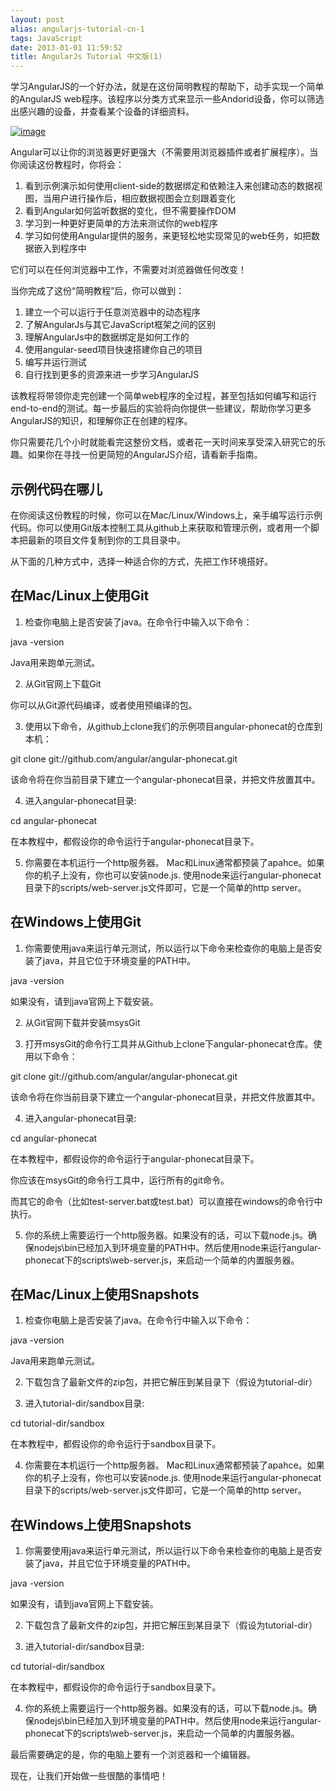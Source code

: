 ```yaml
---
layout: post
alias: angularjs-tutorial-cn-1
tags: JavaScript
date: 2013-01-01 11:59:52
title: AngularJs Tutorial 中文版(1)
---
```


学习AngularJS的一个好办法，就是在这份简明教程的帮助下，动手实现一个简单的AngularJS web程序。该程序以分类方式来显示一些Andorid设备，你可以筛选出感兴趣的设备，并查看某个设备的详细资料。

[![image](http://freewind.me/wp-content/uploads/2013/01/image_thumb.png "image")](http://freewind.me/wp-content/uploads/2013/01/image.png)

 

Angular可以让你的浏览器更好更强大（不需要用浏览器插件或者扩展程序）。当你阅读这份教程时，你将会：

1.  看到示例演示如何使用client-side的数据绑定和依赖注入来创建动态的数据视图，当用户进行操作后，相应数据视图会立刻跟着变化
2.  看到Angular如何监听数据的变化，但不需要操作DOM
3.  学习到一种更好更简单的方法来测试你的web程序
4.  学习如何使用Angular提供的服务，来更轻松地实现常见的web任务，如把数据嵌入到程序中

它们可以在任何浏览器中工作，不需要对浏览器做任何改变！

当你完成了这份“简明教程”后，你可以做到：

1.  建立一个可以运行于任意浏览器中的动态程序
2.  了解AngularJs与其它JavaScript框架之间的区别
3.  理解AngularJs中的数据绑定是如何工作的
4.  使用angular-seed项目快速搭建你自己的项目
5.  编写并运行测试
6.  自行找到更多的资源来进一步学习AngularJS

该教程将带领你走完创建一个简单web程序的全过程，甚至包括如何编写和运行end-to-end的测试。每一步最后的实验将向你提供一些建议，帮助你学习更多AngularJS的知识，和理解你正在创建的程序。

你只需要花几个小时就能看完这整份文档，或者花一天时间来享受深入研究它的乐趣。如果你在寻找一份更简短的AngularJS介绍，请看新手指南。

## 示例代码在哪儿

在你阅读这份教程的时候，你可以在Mac/Linux/Windows上，亲手编写运行示例代码。你可以使用Git版本控制工具从github上来获取和管理示例，或者用一个脚本把最新的项目文件复制到你的工具目录中。

从下面的几种方式中，选择一种适合你的方式，先把工作环境搭好。

## 在Mac/Linux上使用Git

1. 检查你电脑上是否安装了java。在命令行中输入以下命令：

<div class="mycode">java -version</div>

Java用来跑单元测试。

2. 从Git官网上下载Git

你可以从Git源代码编译，或者使用预编译的包。

3. 使用以下命令，从github上clone我们的示例项目angular-phonecat的仓库到本机：

git clone git://github.com/angular/angular-phonecat.git   
  
该命令将在你当前目录下建立一个angular-phonecat目录，并把文件放置其中。

4. 进入angular-phonecat目录:

cd angular-phonecat   
  
在本教程中，都假设你的命令运行于angular-phonecat目录下。

5. 你需要在本机运行一个http服务器。 Mac和Linux通常都预装了apahce。如果你的机子上没有，你也可以安装node.js. 使用node来运行angular-phonecat目录下的scripts/web-server.js文件即可，它是一个简单的http server。

## 在Windows上使用Git

1. 你需要使用java来运行单元测试，所以运行以下命令来检查你的电脑上是否安装了java，并且它位于环境变量的PATH中。

<div class="mycode">java -version</div>
<p>   
如果没有，请到java官网上下载安装。

2. 从Git官网下载并安装msysGit

3. 打开msysGit的命令行工具并从Github上clone下angular-phonecat仓库。使用以下命令：

<div class="mycode">git clone git://github.com/angular/angular-phonecat.git</div>

该命令将在你当前目录下建立一个angular-phonecat目录，并把文件放置其中。

4. 进入angular-phonecat目录:

<div class="mycode">cd angular-phonecat</div>
<p>   
在本教程中，都假设你的命令运行于angular-phonecat目录下。

你应该在msysGit的命令行工具中，运行所有的git命令。

而其它的命令（比如test-server.bat或test.bat）可以直接在windows的命令行中执行。

5. 你的系统上需要运行一个http服务器。如果没有的话，可以下载node.js。确保nodejs\bin已经加入到环境变量的PATH中。然后使用node来运行angular-phonecat下的scripts\web-server.js，来启动一个简单的内置服务器。

## 在Mac/Linux上使用Snapshots

1. 检查你电脑上是否安装了java。在命令行中输入以下命令：

<div class="mycode">java -version</div>

Java用来跑单元测试。

2. 下载包含了最新文件的zip包，并把它解压到某目录下（假设为tutorial-dir）

3. 进入tutorial-dir/sandbox目录:

cd tutorial-dir/sandbox

在本教程中，都假设你的命令运行于sandbox目录下。

4. 你需要在本机运行一个http服务器。 Mac和Linux通常都预装了apahce。如果你的机子上没有，你也可以安装node.js. 使用node来运行angular-phonecat目录下的scripts/web-server.js文件即可，它是一个简单的http server。

## 在Windows上使用Snapshots

1. 你需要使用java来运行单元测试，所以运行以下命令来检查你的电脑上是否安装了java，并且它位于环境变量的PATH中。

java -version   
  
如果没有，请到java官网上下载安装。

2. 下载包含了最新文件的zip包，并把它解压到某目录下（假设为tutorial-dir）

3. 进入tutorial-dir/sandbox目录:

cd tutorial-dir/sandbox   
  
在本教程中，都假设你的命令运行于sandbox目录下。

4. 你的系统上需要运行一个http服务器。如果没有的话，可以下载node.js。确保nodejs\bin已经加入到环境变量的PATH中。然后使用node来运行angular-phonecat下的scripts\web-server.js，来启动一个简单的内置服务器。

最后需要确定的是，你的电脑上要有一个浏览器和一个编辑器。

现在，让我们开始做一些很酷的事情吧！
